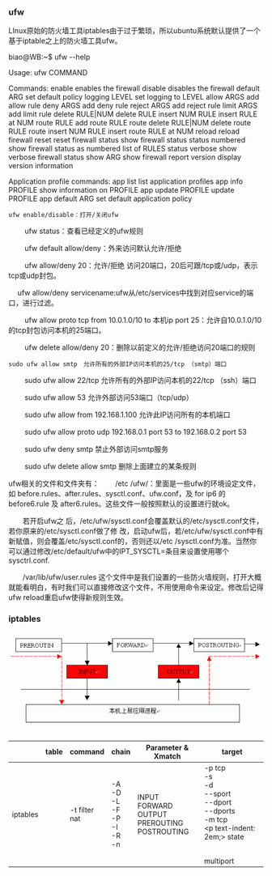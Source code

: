 ### ufw

LInux原始的防火墙工具iptables由于过于繁琐，所以ubuntu系统默认提供了一个基于iptable之上的防火墙工具ufw。


biao@WB:~$ ufw --help

Usage: ufw COMMAND

Commands:
 enable                          enables the firewall
 disable                         disables the firewall
 default ARG                     set default policy
 logging LEVEL                   set logging to LEVEL
 allow ARGS                      add allow rule
 deny ARGS                       add deny rule
 reject ARGS                     add reject rule
 limit ARGS                      add limit rule
 delete RULE|NUM                 delete RULE
 insert NUM RULE                 insert RULE at NUM
 route RULE                      add route RULE
 route delete RULE|NUM           delete route RULE
 route insert NUM RULE           insert route RULE at NUM
 reload                          reload firewall
 reset                           reset firewall
 status                          show firewall status
 status numbered                 show firewall status as numbered list of RULES
 status verbose                  show verbose firewall status
 show ARG                        show firewall report
 version                         display version information

Application profile commands:
 app list                        list application profiles
 app info PROFILE                show information on PROFILE
 app update PROFILE              update PROFILE
 app default ARG                 set default application policy


	ufw enable/disable：打开/关闭ufw

　　	ufw status：查看已经定义的ufw规则

　　	ufw default allow/deny：外来访问默认允许/拒绝

　　	ufw allow/deny 20：允许/拒绝 访问20端口，20后可跟/tcp或/udp，表示tcp或udp封包。

　	ufw allow/deny servicename:ufw从/etc/services中找到对应service的端口，进行过滤。

　　	ufw allow proto tcp from 10.0.1.0/10 to 本机ip port 25：允许自10.0.1.0/10的tcp封包访问本机的25端口。

　　	ufw delete allow/deny 20：删除以前定义的允许/拒绝访问20端口的规则

	sudo ufw allow smtp　允许所有的外部IP访问本机的25/tcp （smtp）端口

　　	sudo ufw allow 22/tcp 允许所有的外部IP访问本机的22/tcp （ssh）端口

　　	sudo ufw allow 53 允许外部访问53端口（tcp/udp）

　　	sudo ufw allow from 192.168.1.100 允许此IP访问所有的本机端口

　　	sudo ufw allow proto udp 192.168.0.1 port 53 to 192.168.0.2 port 53

　　	sudo ufw deny smtp 禁止外部访问smtp服务

　　	sudo ufw delete allow smtp 删除上面建立的某条规则


ufw相关的文件和文件夹有：
　　/etc /ufw/：里面是一些ufw的环境设定文件，如 before.rules、after.rules、sysctl.conf、ufw.conf，及 for ip6 的 before6.rule 及 after6.rules。这些文件一般按照默认的设置进行就ok。

　　若开启ufw之 后，/etc/ufw/sysctl.conf会覆盖默认的/etc/sysctl.conf文件，若你原来的/etc/sysctl.conf做了修 改，启动ufw后，若/etc/ufw/sysctl.conf中有新赋值，则会覆盖/etc/sysctl.conf的，否则还以/etc /sysctl.conf为准。当然你可以通过修改/etc/default/ufw中的IPT_SYSCTL=条目来设置使用哪个 sysctrl.conf.

　　/var/lib/ufw/user.rules 这个文件中是我们设置的一些防火墙规则，打开大概就能看明白，有时我们可以直接修改这个文件，不用使用命令来设定。修改后记得ufw reload重启ufw使得新规则生效。


### iptables


![](tables_of_iptables.gif)


||table|command|chain|Parameter & Xmatch| target |
|----|----|----|----|----|----|
|iptables||-t filter <br> nat | -A <br> -D <br> -L <br> -F <br> -P <br> -I <br> -R <br>-n | INPUT <br> FORWARD <br> OUTPUT <br> PREROUTING <br> POSTROUTING | -p tcp <br> -s <br> -d <br> --sport <br> --dport <br> --dports <br> -m tcp <br>    <p text-indent: 2em;> state</p> <br> multiport | -j ACCEPT <br> DROP <br> REJECT <br> DNAT <br> SNAT |
<br> <br> 

<br> <br> 


